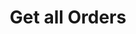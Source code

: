 ---
title: Get all Orders
excerpt: >
  This endpoint allows you to get the orders of the user. Order can either be:

  - `pending`: Order is in the `pending` state. It has not been delivered. 

  - `delivery`: Order is in the `delivery` state. It is still in shipment and
  not completed.

  - `completed`: Order is completed an finalized. 


  To change the status of an order, use the **POST Edit Orders** endpoint.
api:
  file: orders.json
  operationId: get_orders-get-all
hidden: false
---